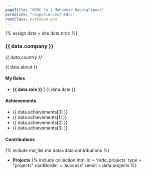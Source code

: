 ```yaml
---
pageTitle: "NRDC Co | Mohammad Haghighipoor" 
permalink: "/experiences/nrdc/"
rootClass: markdown-gen
---
```


{% assign data = site.data.nrdc %}

### {{ data.company }}
_{{ data.country }}_

{{ data.about }}

#### My Roles
- **{{ data.role }}** &#124; {{ data.date }}

#### Achievements
- {{ data.achievements[0] }}
- {{ data.achievements[1] }}
- {{ data.achievements[2] }}
- {{ data.achievements[3] }}

#### Contributions
{% include md_list.md data=data.contributions %}

- **Projects**
{% include collection.html 
        id = 'nrdc_projects'
        type = "projects"
        cardBorder = 'success'
        select = data.projects
    %}